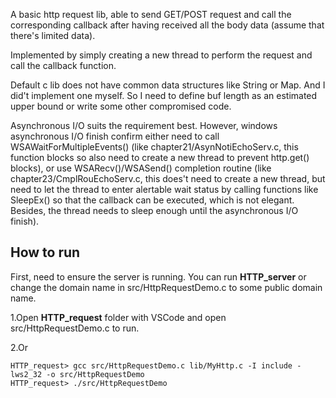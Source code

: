 A basic http request lib, able to send GET/POST request and call the corresponding callback after having received all the body data (assume that there's limited data).

Implemented by simply creating a new thread to perform the request and call the callback function.

Default c lib does not have common data structures like String or Map. And I did't implement one myself. So I need to define buf length as an estimated upper bound or write some other compromised code.

Asynchronous I/O suits the requirement best. However, windows asynchronous I/O finish confirm either need to call WSAWaitForMultipleEvents() (like chapter21/AsynNotiEchoServ.c, this function blocks so also need to create a new thread to prevent http.get() blocks), or use WSARecv()/WSASend() completion routine (like chapter23/CmplRouEchoServ.c, this does't need to create a new thread, but need to let the thread to enter alertable wait status by calling functions like SleepEx() so that the callback can be executed, which is not elegant. Besides, the thread needs to sleep enough until the asynchronous I/O finish).

## How to run

First, need to ensure the server is running. You can run **HTTP_server** or change the domain name in src/HttpRequestDemo.c to some public domain name.

1.Open **HTTP_request** folder with VSCode and open src/HttpRequestDemo.c to run.

2.Or
```
HTTP_request> gcc src/HttpRequestDemo.c lib/MyHttp.c -I include -lws2_32 -o src/HttpRequestDemo
HTTP_request> ./src/HttpRequestDemo
```